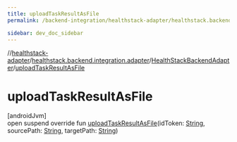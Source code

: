 ```yaml
---
title: uploadTaskResultAsFile
permalink: /backend-integration/healthstack-adapter/healthstack.backend.integration.adapter/-health-stack-backend-adapter/upload-task-result-as-file.html

sidebar: dev_doc_sidebar
---
```

//[healthstack-adapter](../../../index.html)/[healthstack.backend.integration.adapter](../index.html)/[HealthStackBackendAdapter](index.html)/[uploadTaskResultAsFile](upload-task-result-as-file.html)



# uploadTaskResultAsFile



[androidJvm]\
open suspend override fun [uploadTaskResultAsFile](upload-task-result-as-file.html)(idToken: [String](https://kotlinlang.org/api/latest/jvm/stdlib/kotlin/-string/index.html), sourcePath: [String](https://kotlinlang.org/api/latest/jvm/stdlib/kotlin/-string/index.html), targetPath: [String](https://kotlinlang.org/api/latest/jvm/stdlib/kotlin/-string/index.html))





